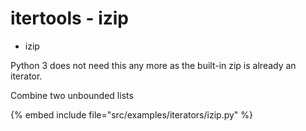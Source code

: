 # itertools - izip

* izip

Python 3 does not need this any more as the built-in zip is already an iterator.

Combine two unbounded lists

{% embed include file="src/examples/iterators/izip.py" %}


